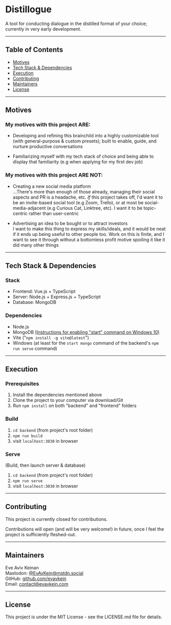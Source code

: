 # Distillogue

A tool for conducting dialogue in the distilled format of your choice; currently in very early development.

---

## Table of Contents
* [Motives](#motives)
* [Tech Stack & Dependencies](#tech-stack--dependencies)
* [Execution](#execution)
* [Contributing](#contributing)
* [Maintainers](#maintainers)
* [License](#license)

---

## Motives

### My motives with this project ARE:

* Developing and refining this brainchild into a highly customizable tool (with general-purpose & custom presets); built to enable, guide, and nurture productive conversations

* Familiarizing myself with my tech stack of choice and being able to display that familiarity (e.g when applying for my first dev job)

### My motives with this project ARE NOT:

* Creating a new social media platform   
...There's more than enough of those already, managing their social aspects and PR is a headache, etc. *If* this project takes off, I'd want it to be an invite-based social tool (e.g Zoom, Trello), or at most be social-media-adjacent (e.g Curious Cat, Linktree, etc). I want it to be topic-centric rather than user-centric

* Advertising an idea to be bought or to attract investors  
I want to make this thing to express my skills/ideals, and it would be neat if it ends up being useful to other people too. Work on this is finite, and I want to see it through without a bottomless profit motive spoiling it like it did many other things

---

## Tech Stack & Dependencies

### Stack
  * Frontend: Vue.js + TypeScript
  * Server: Node.js + Express.js + TypeScript
  * Database: MongoDB

### Dependencies

* Node.js
* MongoDB [(Instructions for enabling "start" command on Windows 10)](https://stackoverflow.com/a/41507803)
* Vite ("`npm install -g vite@latest`")
* Windows (at least for the `start mongo` command of the backend's `npm run serve` command)

---

## Execution

### Prerequisites

1. Install the dependencies mentioned above
2. Clone the project to your computer via download/Git
3. Run `npm install` on both "backend" and "frontend" folders

### Build
1. `cd backend` (from project's root folder) 
2. `npm run build`
3. visit `localhost:3030` in browser

### Serve
(Build, then launch server & database)
1. `cd backend` (from project's root folder) 
2. `npm run serve`
3. visit `localhost:3030` in browser

---

## Contributing

This project is currently closed for contributions.  

Contributions will open (and will be very welcome!) in future, once I feel the project is sufficiently fleshed-out.

<!-- To contribute to the project, please open a new issue at the project's [GitHub repo](https://github.com/EvAvKein/Distillogue) with a summary of the contribution you have in mind.  

If I'm in favor of said contribution, I'll give you to go-ahead to submit a pull request. -->

---

## Maintainers

Eve Aviv Keinan  
Mastodon: [@EvAvKein@mstdn.social](https://mstdn.social/@EvAvKein)  
GitHub: [github.com/evavkein](https://github.com/EvAvKein)  
Email:  contact@evavkein.com

---

## License
This project is under the MIT License - see the LICENSE.md file for details.
